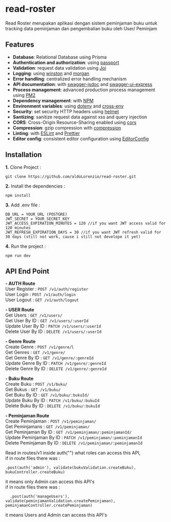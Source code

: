 # read-roster

Read Roster merupakan aplikasi dengan sistem peminjaman buku untuk tracking data peminjaman dan pengembalian buku oleh User/ Peminjam

## Features
- **Database**: Relational Database using Prisma
- **Authentication and authorization**: using [passport](http://www.passportjs.org)
- **Validation**: request data validation using [Joi](https://github.com/hapijs/joi)
- **Logging**: using [winston](https://github.com/winstonjs/winston) and [morgan](https://github.com/expressjs/morgan)
- **Error handling**: centralized error handling mechanism
- **API documentation**: with [swagger-jsdoc](https://github.com/Surnet/swagger-jsdoc) and [swagger-ui-express](https://github.com/scottie1984/swagger-ui-express)
- **Process management**: advanced production process management using [PM2](https://pm2.keymetrics.io)
- **Dependency management**: with [NPM](https://www.npmjs.com)
- **Environment variables**: using [dotenv](https://github.com/motdotla/dotenv) and [cross-env](https://github.com/kentcdodds/cross-env#readme)
- **Security**: set security HTTP headers using [helmet](https://helmetjs.github.io)
- **Santizing**: sanitize request data against xss and query injection
- **CORS**: Cross-Origin Resource-Sharing enabled using [cors](https://github.com/expressjs/cors)
- **Compression**: gzip compression with [compression](https://github.com/expressjs/compression)
- **Linting**: with [ESLint](https://eslint.org) and [Prettier](https://prettier.io)
- **Editor config**: consistent editor configuration using [EditorConfig](https://editorconfig.org)

## Installation
**1.** Clone Project :
```
git clone https://github.com/aldoLorenzio/read-roster.git
```

**2.** Install the dependencies :
```
npm install
```

**3.** Add .env file :
```
DB_URL = YOUR_URL (POSTGRE)
JWT_SECRET = YOUR_SECRET_KEY
JWT_ACCESS_EXPIRATION_MINUTES = 120 //if you want JWT access valid for 120 minutes
JWT_REFRESH_EXPIRATION_DAYS = 30 //if you want JWT refresh valid for 30 days (still not work, cause i still not develope it yet)
```

**4.** Run the project :
```
npm run dev
```


## API End Point
**- AUTH Route** \
User Register                : `POST /v1/auth/register`\
User Login                   : `POST /v1/auth/login`\
User Logout                  : `GET /v1/auth/logout`

**- USER Route** \
Get Users                    : `GET /v1/users/`\
Get User By ID               : `GET /v1/users/:userId`\
Update User By ID            : `PATCH /v1/users/:userId`\
Delete User By ID            : `DELETE /v1/users/:userId`

**- Genre Route** \
Create Genre                 : `POST /v1/genre/`\            
Get Genres                   : `GET /v1/genre/`\
Get Genre By ID              : `GET /v1/genre/:genreId`\
Update Genre By ID           : `PATCH /v1/genre/:genreId`\
Delete Genre By ID           : `DELETE /v1/genre/:genreId`

**- Buku Route** \
Create Buku                  : `POST /v1/buku/`\
Get Bukus                    : `GET /v1/buku/`\
Get Buku By ID               : `GET /v1/buku/:bukuId/`\
Update Buku By ID            : `PATCH /v1/buku/:bukuId`\
Delete Buku By ID            : `DELETE /v1/buku/:bukuId`

**- Peminjaman Route** \
Create Peminjaman            : `POST /v1/peminjaman/`\
Get Peminjamans              : `GET /v1/peminjaman/`\
Get Peminjaman By ID         : `GET /v1/peminjaman/:peminjamanId/`\
Update Peminjaman By ID      : `PATCH /v1/peminjaman/:peminjamanId`\
Delete Peminjaman By ID      : `DELETE /v1/peminjaman/:peminjamanId`

Read in routes/v1 inside auth("") what roles can access this API, \
if in route files there was :
```
.post(auth('admin'), validate(bukuValidation.createBuku), bukuController.createBuku)
```

it means only Admin can access this API's \
if in route files there was :

```
  .post(auth('manageUsers'), validate(peminjamanValidation.createPeminjaman), peminjamanController.createPeminjaman)
```
it means Users and Admin can access this API's